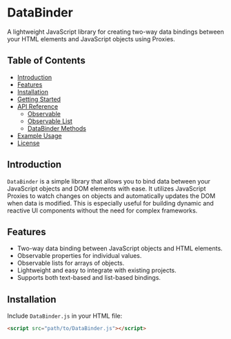 # DataBinder

A lightweight JavaScript library for creating two-way data bindings between your HTML elements and JavaScript objects using Proxies.

## Table of Contents

- [Introduction](#introduction)
- [Features](#features)
- [Installation](#installation)
- [Getting Started](#getting-started)
- [API Reference](#api-reference)
  - [Observable](#observable)
  - [Observable List](#observable-list)
  - [DataBinder Methods](#databinder-methods)
- [Example Usage](#example-usage)
- [License](#license)

## Introduction

`DataBinder` is a simple library that allows you to bind data between your JavaScript objects and DOM elements with ease. It utilizes JavaScript Proxies to watch changes on objects and automatically updates the DOM when data is modified. This is especially useful for building dynamic and reactive UI components without the need for complex frameworks.

## Features

- Two-way data binding between JavaScript objects and HTML elements.
- Observable properties for individual values.
- Observable lists for arrays of objects.  
- Lightweight and easy to integrate with existing projects.
- Supports both text-based and list-based bindings.

## Installation

Include `DataBinder.js` in your HTML file:

```html
<script src="path/to/DataBinder.js"></script>
